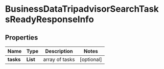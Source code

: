 # BusinessDataTripadvisorSearchTasksReadyResponseInfo


## Properties

| Name | Type | Description | Notes |
|------------ | ------------- | ------------- | -------------|
**tasks** | **List<BusinessDataTripadvisorSearchTasksReadyTaskInfo>** | array of tasks |[optional]|